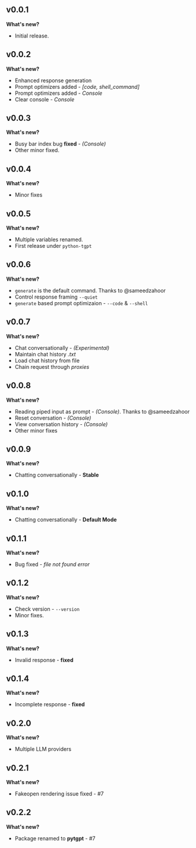 ## v0.0.1

**What's new?**

- Initial release. 

## v0.0.2

**What's new?**
- Enhanced response generation
- Prompt optimizers added - *[code, shell_command]*
- Prompt optimizers added - *Console*
- Clear console  - *Console*

## v0.0.3

**What's new?**
- Busy bar index bug **fixed** - *(Console)*
- Other minor fixed.

## v0.0.4

**What's new?**
- Minor fixes 

## v0.0.5

**What's new?**
- Multiple variables renamed.
- First release under `python-tgpt`

## v0.0.6

**What's new?**
- `generate` is the default command. Thanks to @sameedzahoor
- Control response framing `--quiet`
- `generate` based prompt optimizaion - `--code` & `--shell`

## v0.0.7

**What's new?**
- Chat conversationally - *(Experimental)*
- Maintain chat history *.txt*
- Load chat history from file
- Chain request through *proxies*

## v0.0.8

**What's new?**
- Reading piped input as prompt - *(Console)*. Thanks to @sameedzahoor
- Reset conversation - *(Console)*
- View conversation history - *(Console)*
- Other minor fixes

## v0.0.9

**What's new?**
- Chatting conversationally - **Stable**

## v0.1.0

**What's new?**
- Chatting conversationally - **Default Mode**

## v0.1.1

**What's new?**
- Bug fixed - *file not found error*

## v0.1.2

**What's new?**
- Check version - `--version`
- Minor fixes.

## v0.1.3

**What's new?**
- Invalid response - **fixed**

## v0.1.4
**What's new?**
- Incomplete response - **fixed**

## v0.2.0
**What's new?**
- Multiple LLM providers


## v0.2.1
**What's new?**
- Fakeopen rendering issue fixed - #7 

## v0.2.2
**What's new?**
- Package renamed to **pytgpt** - #7